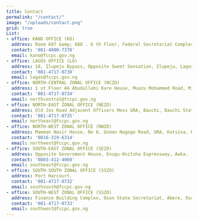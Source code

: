 ```yaml
---
title: Contact
permalink: "/contact/"
image: "/uploads/contact.png"
grid: true
List:
- office: KANO OFFICE (KO)
  address: Room 607 &amp; 608 . 6 th Floor, Federal Secretariat Complex, No. 1 Murtala Mohammed Way, Kano.
  contact: '081-4800-7378'
  email: kano@fccpc.gov.ng
- office: LAGOS OFFICE (LO)
  address: 18, Ilupeju Bypass, Opposite Sweet Sensation, Ilupeju, Lagos.
  contact: '081-4717-0730'
  email: lagos@fccpc.gov.ng
- office: NORTH-CENTRAL ZONAL OFFICE (NCZO)
  address: 1 st Floor A6 Abudullahi Kure House, Muazu Mohammed Road, Minna, Niger State.
  contact: '081-4717-0734'
  email: northcentral@fccpc.gov.ng
- office: NORTH-EAST ZONAL OFFICE (NEZO)
  address: Old Jos Road Adjacent Officers Mess GRA, Bauchi, Bauchi State.
  contact: '081-4717-0735'
  email: northeast@fccpc.gov.ng
- office: NORTH-WEST ZONAL OFFICE (NWZO)
  address: Mamman Nasir House, No 6, Usman Nagogo Road, GRA, Katsina, Katsina State.
  contact: '0816-319-6314'
  email: northwest@fccpc.gov.ng
- office: SOUTH-EAST ZONAL OFFICE (SEZO)
  address: Opposite Government House, Enugu-Onitsha Expressway, Awka.
  contact: '0803-412-4060'
  email: southeast@fccpc.gov.ng
- office: SOUTH-SOUTH ZONAL OFFICE (SSZO)
  address: Port Harcourt.
  contact: '081-4717-0732'
  email: southsouth@fccpc.gov.ng
- office: SOUTH-WEST ZONAL OFFICE (SSZO)
  address: Finance Building Complex, Osun State Secretariat, Abere, Osogbo, Osun State.
  contact: '081-4717-0733'
  email: southwest@fccpc.gov.ng
---
```


